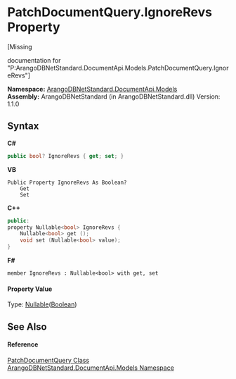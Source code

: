 # PatchDocumentQuery.IgnoreRevs Property 
 

\[Missing <summary> documentation for "P:ArangoDBNetStandard.DocumentApi.Models.PatchDocumentQuery.IgnoreRevs"\]

**Namespace:**&nbsp;<a href="81a73561-cfc6-64b8-9923-29f0333f4867">ArangoDBNetStandard.DocumentApi.Models</a><br />**Assembly:**&nbsp;ArangoDBNetStandard (in ArangoDBNetStandard.dll) Version: 1.1.0

## Syntax

**C#**<br />
``` C#
public bool? IgnoreRevs { get; set; }
```

**VB**<br />
``` VB
Public Property IgnoreRevs As Boolean?
	Get
	Set
```

**C++**<br />
``` C++
public:
property Nullable<bool> IgnoreRevs {
	Nullable<bool> get ();
	void set (Nullable<bool> value);
}
```

**F#**<br />
``` F#
member IgnoreRevs : Nullable<bool> with get, set

```


#### Property Value
Type: <a href="https://docs.microsoft.com/dotnet/api/system.nullable-1" target="_blank" rel="noopener noreferrer">Nullable</a>(<a href="https://docs.microsoft.com/dotnet/api/system.boolean" target="_blank" rel="noopener noreferrer">Boolean</a>)

## See Also


#### Reference
<a href="442eea5f-16c6-db24-4d23-8801e0d33eeb">PatchDocumentQuery Class</a><br /><a href="81a73561-cfc6-64b8-9923-29f0333f4867">ArangoDBNetStandard.DocumentApi.Models Namespace</a><br />